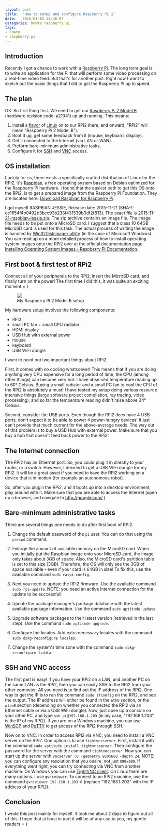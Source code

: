```yaml
---
layout: post
title:  "How to setup and configure Raspberry Pi 2"
date:   2016-01-02 18:40:07
categories: howto raspberry pi
tags:
- howto
- raspberry pi
---
```



Introduction
------------

Recently I got a chance to work with a [Raspberry Pi](https://www.raspberrypi.org/). The long term goal is to write an
application for the Pi that will perform some video processing on a real-time video feed. But that's for another post.
Right now I want to sketch out the basic things that I did to get the Raspberry Pi up to speed.


The plan
--------

OK. So first thing first. We need to get our
[Raspberry Pi 2 Model B](https://www.raspberrypi.org/products/raspberry-pi-2-model-b/) (hardware revision code: a21041)
up and running. This means:

1. Install a [flavor](http://distrowatch.com/) of [Linux](https://en.wikipedia.org/wiki/Linux) on to our RPi2 (here,
and onward, "RPi2" will mean "Raspberry Pi 2 Model B").
2. Boot it up, get some feedback from it (mouse, keyboard, display).
3. Get it connected to the Internet (via LAN or WAN).
4. Preform bare-minimum administrative tasks.
5. Configure it for [SSH](https://en.wikipedia.org/wiki/Secure_Shell) and
[VNC](https://en.wikipedia.org/wiki/Virtual_Network_Computing) access.


OS installation
---------------

Luckily for us, there exists a specifically crafted distribution of Linux for the RPi2. It's
[Raspbian](https://www.raspbian.org/), a free operating system based on Debian optimized for the Raspberry Pi hardware.
I found that the easiest path to get this OS onto the RPi2, is to get a prepared image from the Raspberry Pi Foundation.
They are located here: [Download Raspbian for Raspberry Pi](https://www.raspberrypi.org/downloads/raspbian/).

I got myself RASPBIAN JESSIE, Release date: 2015-11-21 (SHA-1: ce1654f4b0492b3bcc93b233f431539b3df2f813). The exact file
is [2015-11-21-raspbian-jessie.zip](https://downloads.raspberrypi.org/raspbian/images/raspbian-2015-11-24/2015-11-21-raspbian-jessie.zip).
The zip archive contains an image file. The image file needs to be put onto a MicroSD card. I suggest that a class 10
64GB MicroSD card is used for this task. The actual process of writing the image is handled by
[Win32DiskImager utility](http://sourceforge.net/projects/win32diskimager/) (in the case of Microsoft Windows). You can
read up on a more detailed process of how to install operating system images onto the RPi2 over at the official
documentation page [Installing Operating System Images - Raspberry Pi Documentation](https://www.raspberrypi.org/documentation/installation/installing-images/README.md).


First boot & first test of RPi2
-------------------------------

Connect all of your peripherals to the RPi2, insert the MicroSD card, and finally turn on the power! The first time I
did this, it was quite an exciting moment = )

<figure>
    <a href="{{ site.url }}/images/2016_01_02/raspberry_pi_2_model_b_2048.jpg"><img src="{{ site.url }}/images/2016_01_02/raspberry_pi_2_model_b_1024.jpg"></a>
    <figcaption>My Raspberry Pi 2 Model B setup</figcaption>
</figure>

My hardware setup involves the following components:

- RPi2
- small PC fan + small CPU radiator
- HDMI display
- USB Hub with external power
- mouse
- keyboard
- USB WiFi dongle

I want to point out two important things about RPi2.

First, it comes with no cooling whatsoever! This means that If you
are doing anything very CPU expensive for a long period of time, the CPU (among other things) can become very hot. I
have observed temperature reading up to 60° Celsius. Buying a small radiator and a small PC fan to cool the CPU of the
RPi2 is absolutely a must! I have tested my setup doing various resource intensive things (large software project
compilation, ray tracing, video processing), and so far the temperature reading didn't raise above 34° Celsius.

Second, consider the USB ports. Even though the RPi2 does have 4 USB ports, don't expect it to be able to power 4
power-hungry devices! It just can't provide that much current for the above-average needs. The way out of this problem
is to buy a USB Hub with external power. Make sure that you buy a hub that doesn't feed back power to the RPi2!


The Internet connection
-----------------------

The RPi2 has an Ethernet port. So, you could plug it in directly to your router, or a switch. However, I decided to get
a USB WiFi dongle for my RPi2. It will be a great asset if you need to have the RPi2 working on a device that is in
motion (for example an autonomous robot).

So, after you plugin the RPi2, and it boots up into a desktop environment, play around with it. Make sure that you are
able to access the Internet (open up a browser, and navigate to http://google.com/ ).


Bare-minimum administrative tasks
--------------------------------

There are several things one needs to do after first boot of RPi2.

1. Change the default password of the `pi` user. You can do that using the `passwd` command.

2. Enlarge the amount of available memory on the MicroSD card. When you initially put the Raspbian image onto your
MicroSD card, the image only takes about 3GB of space. Also, the MicroSD card's partition table is set to this size
(3GB). Therefore, the OS will only see the 3GB of space available - even if your card is 64GB in size! To fix this,
use the available command `sudo raspi-config`.

3. Next you need to update the RPi2 firmware. Use the available command `sudo rpi-update`. NOTE: you need an active
Internet connection for the update to be successful!

4. Update the package manager's package database with the latest available package information. Use the command
`sudo aptitude update`.

5. Upgrade software packages to their latest version (retrieved in the last step). Use the command `sudo aptitude
upgrade`.

6. Configure the locales. Add extra necessary locales with the command `sudo dpkg-reconfigure locales`.

7. Change the system's time zone with the command `sudo dpkg-reconfigure tzdata`.


SSH and VNC access
------------------

The first part is easy! If you have your RPi2 on a LAN, and another PC on the same LAN as the RPi2, then you can easily
SSH to the RPi2 from your other computer. All you need is to find out the IP address of the RPi2. One way to get the IP
is to run the command `sudo ifconfig` on the RPi2, and see the output. The IP address will either be found in the `eth0`
section, or the `wlan0` section (depending on whether you connected the RPi2 via an Ethernet cable or via a USB WiFi
dongle). Now, just open up a console on your other PC, and type `ssh pi@192.168.1.203` (in my case, "192.168.1.203" is
the IP of my RPi2). If you are on a Windows machine, you can use [WinSCP](https://winscp.net/) and
[PuTTY](http://www.chiark.greenend.org.uk/~sgtatham/putty/download.html) to get access of the RPi2 through SSH.

Now on to VNC. In order to access RPi2 via VNC, you need to install a VNC server on the RPi2. One option is to use
`tightvncserver`. First, install it with the command `sudo aptitude install tightvncserver`. Then configure the password
for the server with the command `tightvncserver`. Now you can start up the server with
`vncserver :0 -geometry 800x600 -depth 24`. NOTE: you can configure any resolution that you desire, not just `800x600`.
If everything went right, you can try connecting via VNC from another machine. On Windows you can use
[TightVNC client](http://www.tightvnc.com/). On Linux there are many options. I use `gvncviewer`. To connect to an RPi2
machine, use the command `gvncviewer 192.168.1.203:0` (replace "192.168.1.203" with the IP address of your RPi2).


Conclusion
----------

I wrote this post mainly for myself. It took me about 2 days to figure out all of this. I hope that at least in part
it will be of any use to you, my gentle readers = )
